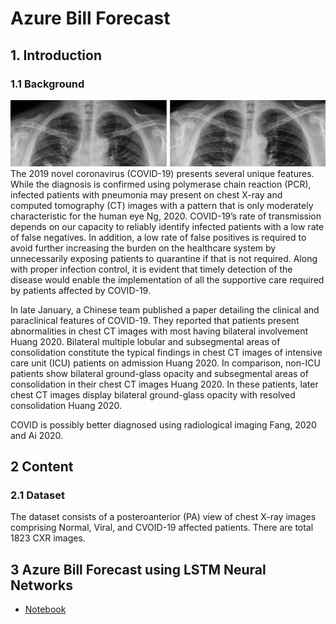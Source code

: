 # Azure Bill Forecast
## 1. Introduction
### 1.1	Background

![Figure 1: Covid19-Xray](./.images/image.png)
The 2019 novel coronavirus (COVID-19) presents several unique features. While the diagnosis is confirmed using polymerase chain reaction (PCR), infected patients with pneumonia may present on chest X-ray and computed tomography (CT) images with a pattern that is only moderately characteristic for the human eye Ng, 2020. COVID-19’s rate of transmission depends on our capacity to reliably identify infected patients with a low rate of false negatives. In addition, a low rate of false positives is required to avoid further increasing the burden on the healthcare system by unnecessarily exposing patients to quarantine if that is not required. Along with proper infection control, it is evident that timely detection of the disease would enable the implementation of all the supportive care required by patients affected by COVID-19.

In late January, a Chinese team published a paper detailing the clinical and paraclinical features of COVID-19. They reported that patients present abnormalities in chest CT images with most having bilateral involvement Huang 2020. Bilateral multiple lobular and subsegmental areas of consolidation constitute the typical findings in chest CT images of intensive care unit (ICU) patients on admission Huang 2020. In comparison, non-ICU patients show bilateral ground-glass opacity and subsegmental areas of consolidation in their chest CT images Huang 2020. In these patients, later chest CT images display bilateral ground-glass opacity with resolved consolidation Huang 2020.

COVID is possibly better diagnosed using radiological imaging Fang, 2020 and Ai 2020.

## 2 Content
### 2.1	Dataset
The dataset consists of a posteroanterior (PA) view of chest X-ray images comprising Normal, Viral, and CVOID-19 affected patients. There are total 1823 CXR images.


## 3 Azure Bill Forecast using LSTM Neural Networks
- [Notebook](https://github.com/lyoh001/AzureBillForecast/blob/main/notebook/notebook.ipynb)

